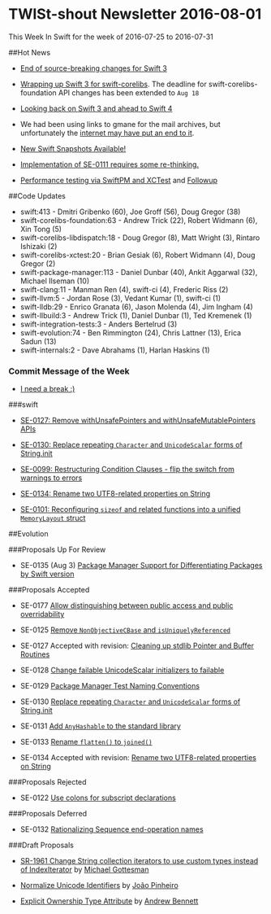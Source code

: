 # TWISt-shout Newsletter 2016-08-01
This Week In Swift for the week of 2016-07-25 to 2016-07-31

##Hot News

* [End of source-breaking changes for Swift 3](https://lists.swift.org/pipermail/swift-evolution-announce/2016-July/000264.html)

* [Wrapping up Swift 3 for swift-corelibs](https://lists.swift.org/pipermail/swift-corelibs-dev/Week-of-Mon-20160725/000812.html). The deadline for swift-corelibs-foundation API changes has been extended to `Aug 18`

* [Looking back on Swift 3 and ahead to	Swift 4](https://lists.swift.org/pipermail/swift-evolution-announce/2016-July/000269.html)

* We had been using links to gmane for the mail archives, but unfortunately the [internet may have put an end to it](https://lars.ingebrigtsen.no/2016/07/28/the-end-of-gmane/).

* [New Swift Snapshots Available!](https://lists.swift.org/pipermail/swift-users/Week-of-Mon-20160725/002690.html)

* [Implementation of SE-0111 requires some re-thinking.](https://lists.swift.org/pipermail/swift-dev/Week-of-Mon-20160725/002541.html)

* [Performance testing via SwiftPM and XCTest](https://lists.swift.org/pipermail/swift-corelibs-dev/Week-of-Mon-20160718/000809.html) and [Followup](https://lists.swift.org/pipermail/swift-corelibs-dev/Week-of-Mon-20160725/000810.html)

##Code Updates

* swift:413 - Dmitri Gribenko (60), Joe Groff (56), Doug Gregor (38)
* swift-corelibs-foundation:63 - Andrew Trick (22), Robert Widmann (6), Xin Tong (5)
* swift-corelibs-libdispatch:18 - Doug Gregor (8), Matt Wright (3), Rintaro Ishizaki (2)
* swift-corelibs-xctest:20 - Brian Gesiak (6), Robert Widmann (4), Doug Gregor (2)
* swift-package-manager:113 - Daniel Dunbar (40), Ankit Aggarwal (32), Michael Ilseman (10)
* swift-clang:11 - Manman Ren (4), swift-ci (4), Frederic Riss (2)
* swift-llvm:5 - Jordan Rose (3), Vedant Kumar (1), swift-ci (1)
* swift-lldb:29 - Enrico Granata (6), Jason Molenda (4), Jim Ingham (4)
* swift-llbuild:3 - Andrew Trick (1), Daniel Dunbar (1), Ted Kremenek (1)
* swift-integration-tests:3 - Anders Bertelrud (3)
* swift-evolution:74 - Ben Rimmington (24), Chris Lattner (13), Erica Sadun (13)
* swift-internals:2 - Dave Abrahams (1), Harlan Haskins (1)

### Commit Message of the Week

* [I need a break :)](https://github.com/apple/swift-lldb/commit/493bd036c1feab9bc693ef575870bf53a0049ca1)

###swift
  
* [SE-0127: Remove withUnsafePointers and withUnsafeMutablePointers APIs](https://github.com/apple/swift/commit/112451c44afa951a7e6447e8b2dc7c52d756dd16)
  
* [SE-0130: Replace repeating `Character` and `UnicodeScalar` forms of String.init](https://github.com/apple/swift/commit/a798852cb42edbc23a11ddfe3dc2c1a6ab2eebd6)
  
* [SE-0099: Restructuring Condition Clauses - flip the switch from warnings to errors](https://github.com/apple/swift/commit/abea7199a7ecc80f069a2061259301235d0abc6e)

* [SE-0134: Rename two UTF8-related properties on String ](https://github.com/apple/swift/commit/b0fdb80f7941f0f3a039d444bb2016fcbfca0700)

* [SE-0101: Reconfiguring `sizeof` and related functions into a unified `MemoryLayout` struct](https://github.com/apple/swift/commit/99dffd768217fd8840aac88f1c07e172f324476c)

##Evolution

###Proposals Up For Review

* SE-0135 (Aug 3) [Package Manager Support for Differentiating Packages by Swift version](https://github.com/apple/swift-evolution/blob/master/proposals/0135-package-manager-support-for-differentiating-packages-by-swift-version.md)

###Proposals Accepted

* SE-0177 [Allow distinguishing between public access and public overridability](https://lists.swift.org/pipermail/swift-evolution-announce/2016-July/000268.html)

* SE-0125 [Remove `NonObjectiveCBase` and `isUniquelyReferenced`](https://lists.swift.org/pipermail/swift-evolution-announce/2016-July/000261.html)

* SE-0127 Accepted with revision: [Cleaning up stdlib Pointer and Buffer Routines](https://lists.swift.org/pipermail/swift-evolution-announce/2016-July/000262.html)

* SE-0128 [Change failable UnicodeScalar initializers to failable](https://lists.swift.org/pipermail/swift-evolution-announce/2016-July/000259.html)

* SE-0129 [Package Manager Test Naming Conventions](https://lists.swift.org/pipermail/swift-evolution/Week-of-Mon-20160725/025590.html)

* SE-0130 [Replace repeating `Character` and `UnicodeScalar` forms of String.init](https://lists.swift.org/pipermail/swift-evolution-announce/2016-July/000260.html)

* SE-0131 [Add `AnyHashable` to the standard library](https://lists.swift.org/pipermail/swift-evolution-announce/2016-July/000263.html)

* SE-0133 [Rename `flatten()` to `joined()`](https://lists.swift.org/pipermail/swift-evolution-announce/2016-July/000265.html)

* SE-0134 Accepted with revision: [Rename two UTF8-related properties on String](https://lists.swift.org/pipermail/swift-evolution-announce/2016-July/000266.html)

###Proposals Rejected

* SE-0122 [Use colons for subscript declarations](https://lists.swift.org/pipermail/swift-evolution-announce/2016-July/000258.html)

###Proposals Deferred

* SE-0132 [Rationalizing Sequence end-operation names](https://lists.swift.org/pipermail/swift-evolution-announce/2016-July/000267.html)
  
###Draft Proposals

* [SR-1961 Change String collection iterators to use custom types instead of IndexIterator](https://github.com/gottesmm/swift-evolution/blob/8277168808c9c2de007be0d116320dde8fda4316/proposals/NNNN-Change%20String%20collection%20iterators%20to%20use%20custom%20types%20instead%20of%20IndexIteratorT.md) by [Michael Gottesman](mailto:mgottesman@apple.com)

* [Normalize Unicode Identifiers](https://gist.github.com/JoaoPinheiro/5f226f46c67d235a7039c775a4300800) by [João Pinheiro](mailto:joao@joaopinheiro.org)

* [Explicit Ownership Type Attribute](https://github.com/therealbnut/swift-evolution/blob/therealbnut-explicit-ownership/proposals/NNNN-explicit-ownership-type-attribute.md) by [Andrew Bennett](mailto:cacoyi@gmail.com)
